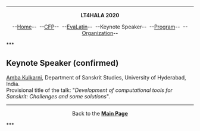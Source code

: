 ***
<p style="text-align: center;"><b>LT4HALA 2020</b></p>
<p style="text-align: center;">--<a href="index">Home</a>--&nbsp;&nbsp;--<a href="CFP">CFP</a>--&nbsp;&nbsp;--<a href="EvaLatin">EvaLatin</a>--&nbsp;&nbsp;--Keynote Speaker--&nbsp;&nbsp;--<a href="Program">Program</a>--&nbsp;&nbsp;--<a href="organization">Organization</a>--</p>
***

## Keynote Speaker (confirmed)

[Amba Kulkarni](http://sanskrit.uohyd.ac.in/faculty/amba/), Department of Sanskrit Studies, University of Hyderabad, India.  
Provisional title of the talk: "*Development of computational tools for Sanskrit: Challenges and some solutions*". 

***
<p style="text-align: center;">Back to the <a href="https://circse.github.io/LT4HALA/"><b>Main Page</b></a></p>
***

